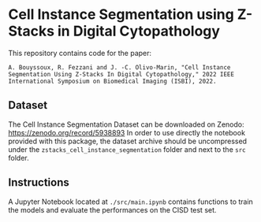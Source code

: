 # Cell Instance Segmentation using Z-Stacks in Digital Cytopathology

This repository contains code for the paper:

```
A. Bouyssoux, R. Fezzani and J. -C. Olivo-Marin, "Cell Instance Segmentation Using Z-Stacks In Digital Cytopathology," 2022 IEEE International Symposium on Biomedical Imaging (ISBI), 2022.
```

## Dataset

The Cell Instance Segmentation Dataset can be downloaded on Zenodo: https://zenodo.org/record/5938893
In order to use directly the notebook provided with this package, the dataset
archive should be uncompressed under the `zstacks_cell_instance_segmentation`
folder and next to the `src` folder.

## Instructions

A Jupyter Notebook located at `./src/main.ipynb` contains functions to train the
models and evaluate the performances on the CISD test set.
